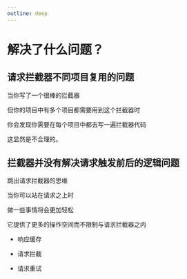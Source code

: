 ```yaml
---
outline: deep
---
```


# 解决了什么问题？


## 请求拦截器不同项目复用的问题

当你写了一个很棒的拦截器 

但你的项目中有多个项目都需要用到这个拦截器时

你会发现你需要在每个项目中都去写一遍拦截器代码

这显然是不合理的。


## 拦截器并没有解决请求触发前后的逻辑问题

跳出请求拦截器的思维 

当你可以站在请求之上时 

做一些事情将会更加轻松

它提供了更多的操作空间而不限制与请求拦截器之内

- 响应缓存

- 请求拦截

- 请求重试

